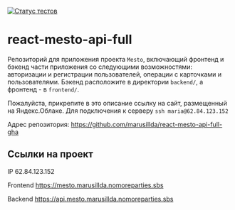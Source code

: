 [![Статус тестов](../../actions/workflows/tests.yml/badge.svg)](../../actions/workflows/tests.yml)

# react-mesto-api-full
Репозиторий для приложения проекта `Mesto`, включающий фронтенд и бэкенд части приложения со следующими возможностями: авторизации и регистрации пользователей, операции с карточками и пользователями. Бэкенд расположите в директории `backend/`, а фронтенд - в `frontend/`. 
  
Пожалуйста, прикрепите в это описание ссылку на сайт, размещенный на Яндекс.Облаке.
Для подключения к серверу `ssh maria@62.84.123.152`


Адрес репозитория: https://github.com/marusillda/react-mesto-api-full-gha

## Ссылки на проект

IP 62.84.123.152

Frontend https://mesto.marusillda.nomoreparties.sbs

Backend https://api.mesto.marusillda.nomoreparties.sbs
